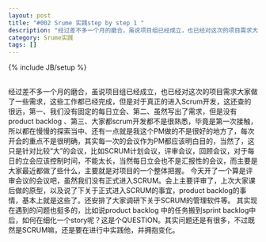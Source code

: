 ```yaml
---
layout: post
title: "#002 Srume 实践step by step 1 "
description: "经过差不多一个月的磨合，虽说项目组已经成立，也已经对这次的项目需求大家做了一些需求，这些工作都已经完成，但是对于真正的进入Scrum开发，这还查的很远，第一、我们没有固定的每日立会、第二、虽然写出了需求，但是没有product backlog "
category: Srume实践
tags: []
---
```

{% include JB/setup %}
##
经过差不多一个月的磨合，虽说项目组已经成立，也已经对这次的项目需求大家做了一些需求，这些工作都已经完成，但是对于真正的进入Scrum开发，这还查的很远，第一、我们没有固定的每日立会、第二、虽然写出了需求，但是没有product backlog 、第三、大家都scrum开发都不是很熟悉，毕竟是第一次接触，所以都在慢慢的探索当中、还有一点就是我这个PM做的不是很好的地方了，每次开会的重点不是很明确，其实每一次的会议作为PM都应该明白目的，当然了，这只是针对比较“大”的会议，比如SCRUM计划会议，评审会议，回顾会议，对于每日的立会应该控制时间，不能太长，当然每日立会也不是汇报性的会议，而主要是大家最近都做了些什么，主要就是对项目的一个整体把握。
今天开了一个算是评审会议的会议吧，虽然我们没有正式进入SCRUM。会上主要评审了，上次大家课后做的原型，以及说了下关于正式进入SCRUM的事宜，product backlog的事情，基本上就是这些了。还安排了大家调研下关于SCRUM的管理软件等。
其实现在遇到的问题也挺多的，比如说product backlog 中的任务搬到sprint backlog中后，如何在细化一个story呢？这是个QUESTION。其实问题还是有很多，不过既然是SCRUM嘛，还是要在进行中实践他，并拥抱变化。
##